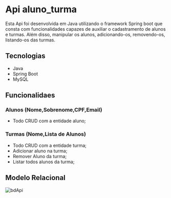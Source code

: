 # Api aluno_turma
Esta Api foi desenvolvida em Java utilizando o framework Spring boot que consta com funcionalidades capazes de auxiliar o cadastramento de alunos e turmas. Além disso, manipular os alunos, adicionando-os, removendo-os, listando-os das turmas.
## Tecnologias
- Java
- Spring Boot
- MySQL
## Funcionalidaes 
### Alunos (Nome,Sobrenome,CPF,Email)
- Todo CRUD com a entidade aluno;
### Turmas (Nome,Lista de Alunos)
- Todo CRUD com a entidade turma;
- Adicionar aluno na turma;
- Remover Aluno da turma;
- Listar todos alunos da turma;
## Modelo Relacional
![bdApi](https://github.com/Caualandrade/api-aluno-turma/assets/127252731/4e1284fe-c245-4cc6-911e-e481c1e84be8)
